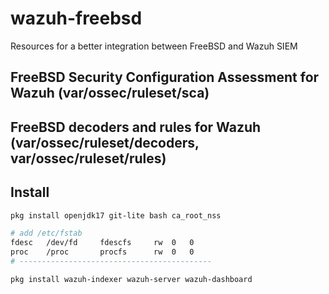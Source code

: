 # wazuh-freebsd
Resources for a better integration between  FreeBSD and Wazuh SIEM

## FreeBSD Security Configuration Assessment for Wazuh (var/ossec/ruleset/sca)

## FreeBSD decoders and rules for Wazuh (var/ossec/ruleset/decoders,  var/ossec/ruleset/rules)

## Install
```sh
pkg install openjdk17 git-lite bash ca_root_nss

# add /etc/fstab
fdesc	/dev/fd		fdescfs		rw	0	0
proc	/proc		procfs		rw	0	0
# -------------------------------------------

pkg install wazuh-indexer wazuh-server wazuh-dashboard
```
